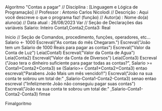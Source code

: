 Algoritmo "Contas a pagar"
// Disciplina  :  [Linguagem e Lógica de Programação] 
// Professor   : Antonio Carlos Nicolodi 
// Descrição   : Aqui você descreve o que o programa faz! (função)
// Autor(a)    : Nome do(a) aluno(a)
// Data atual  : 26/08/2023
Var
// Seção de Declarações das variáveis 
Salario: Inteiro
Conta1,Conta2,Conta3: Real


Inicio
// Seção de Comandos, procedimento, funções, operadores, etc...
Salario <- 1000
Escreval("As contas do mês Chegaram.")
Escreval("João tem um Salario de 1000 Reais para pagar as contas")
Escreval("Valor da Conta de Luz")
Leia(Conta1)
Escreval("Valor da Conta de Agua")
Leia(Conta2)
Escreval("Valor da Conta de Diversos")
Leia(Conta3)
Escreval ("Joao tera o dinheiro suficiente para pagar todas as contas?", Salario >= Conta1+Conta2+Conta3)
se (Salario>= Conta1+Conta2+Conta3) entao
escreval("Parabens João Mais um mês vencido!!")
Escreval("João na sua conta te sobrou um total de:" ,Salario-Conta1-Conta2-Conta3)
senao entao
escreval ("Infelizmente João não conseguiu pagar suas contas")
Escreval("João na sua conta te sobrou um total de:" ,Salario-Conta1-Conta2-Conta3)
fimse

Fimalgoritmo
